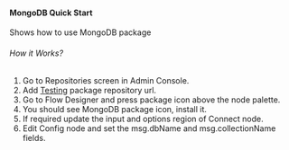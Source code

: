 #### MongoDB Quick Start
Shows how to use MongoDB package

###### How it Works?

1. Go to Repositories screen in Admin Console.
2. Add [Testing](https://packages.robomotion.io/testing) package repository url.
3. Go to Flow Designer and press package icon above the node palette.
4. You should see MongoDB package icon, install it.
5. If required update the input and options region of Connect node.
6. Edit Config node and set the msg.dbName and msg.collectionName fields.